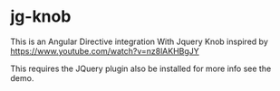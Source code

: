 jg-knob
=======

This is an Angular Directive integration With Jquery Knob inspired by https://www.youtube.com/watch?v=nz8lAKHBgJY

This requires the JQuery plugin also be installed for more info see the demo.
